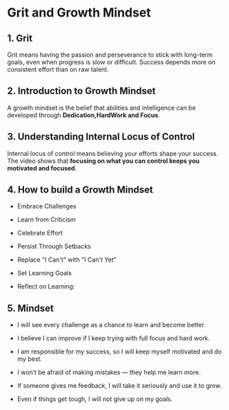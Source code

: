 # Grit and Growth Mindset

## 1. Grit  

Grit means having the passion and perseverance to stick with long-term goals, even when progress is slow or difficult. Success depends more on consistent effort than on raw talent.  

## 2. Introduction to Growth Mindset  

A growth mindset is the belief that abilities and intelligence can be developed through **Dedication,HardWork and Focus**.  

## 3. Understanding Internal Locus of Control  
Internal locus of control means believing your efforts shape your success. The video shows that **focusing on what you can control keeps you motivated and focused**. 

## 4. How to build a Growth Mindset  
- Embrace Challenges
- Learn from Criticism

- Celebrate Effort

- Persist Through Setbacks

- Replace "I Can't" with "I Can't Yet"

- Set Learning Goals

- Reflect on Learning:

## 5. Mindset 

- I will see every challenge as a chance to learn and become better.

- I believe I can improve if I keep trying with full focus and hard work.

- I am responsible for my success, so I will keep myself motivated and do my best.

- I won’t be afraid of making mistakes — they help me learn more.

- If someone gives me feedback, I will take it seriously and use it to grow.

- Even if things get tough, I will not give up on my goals.



 
